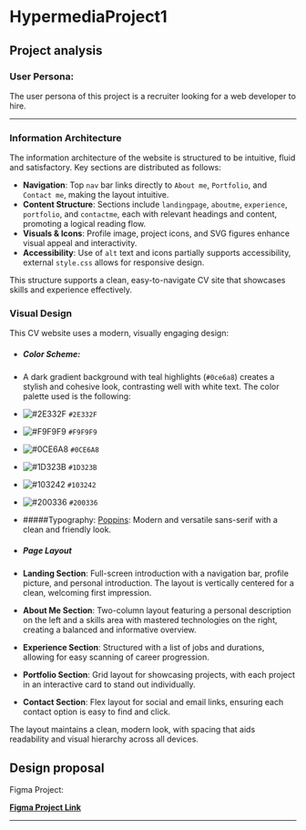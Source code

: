 # HypermediaProject1

## Project analysis

### User Persona: 
The user persona of this project is a recruiter looking for a web developer to hire.

---
### Information Architecture

The information architecture of the website is structured to be intuitive, fluid and satisfactory. Key sections are distributed as follows:

- **Navigation**: Top `nav` bar links directly to `About me`, `Portfolio`, and `Contact me`, making the layout intuitive.
- **Content Structure**: Sections include `landingpage`, `aboutme`, `experience`, `portfolio`, and `contactme`, each with relevant headings and content, promoting a logical reading flow.
- **Visuals & Icons**: Profile image, project icons, and SVG figures enhance visual appeal and interactivity.
- **Accessibility**: Use of `alt` text and icons partially supports accessibility, external `style.css` allows for responsive design.

This structure supports a clean, easy-to-navigate CV site that showcases skills and experience effectively.


### Visual Design

This CV website uses a modern, visually engaging design:

- ##### Color Scheme:
- A dark gradient background with teal highlights (`#0ce6a8`) creates a stylish and cohesive look, contrasting well with white text.
  The color palette used is the following:
- ![#2E332F](https://placehold.co/15x15/1589F0/1589F0.png) `#2E332F`
- ![#F9F9F9](https://placehold.co/15x15/1589F0/1589F0.png) `#F9F9F9`
- ![#0CE6A8](https://placehold.co/15x15/1589F0/1589F0.png) `#0CE6A8`
- ![#1D323B](https://placehold.co/15x15/1589F0/1589F0.png) `#1D323B`
- ![#103242](https://placehold.co/15x15/1589F0/1589F0.png) `#103242`
- ![#200336](https://placehold.co/15x15/1589F0/1589F0.png) `#200336`

- #####Typography:
  [Poppins](https://fonts.google.com/specimen/Poppins): Modern and versatile sans-serif with a clean and friendly look.
- ##### Page Layout

- **Landing Section**: Full-screen introduction with a navigation bar, profile picture, and personal introduction. The layout is vertically centered for a clean, welcoming first impression.
- **About Me Section**: Two-column layout featuring a personal description on the left and a skills area with mastered technologies on the right, creating a balanced and informative overview.
- **Experience Section**: Structured with a list of jobs and durations, allowing for easy scanning of career progression.
- **Portfolio Section**: Grid layout for showcasing projects, with each project in an interactive card to stand out individually.
- **Contact Section**: Flex layout for social and email links, ensuring each contact option is easy to find and click.

The layout maintains a clean, modern look, with spacing that aids readability and visual hierarchy across all devices.

## Design proposal
Figma Project:

[**Figma Project Link**]([https://www.figma.com](https://www.figma.com/design/FMwiS6axCqxAILNrGb6gry/HypermediaProject1?t=KJzerx7vgzRDLrK2-1))

---
